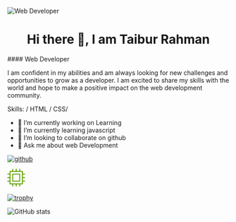 ![Web Developer](https://adanitcenter.com/wp-content/uploads/2023/11/web-development.webp)
<h1 align="center"> Hi there 👋, I am Taibur Rahman</h1>
#### Web Developer


I am confident in my abilities and am always looking for new challenges and opportunities to grow as a developer. I am excited to share my skills with the world and hope to make a positive impact on the web development community.

Skills: / HTML / CSS/

- 🔭 I’m currently working on  Learning 
- 🌱 I’m currently learning javascript 
- 👯 I’m looking to collaborate on github 
- 💬 Ask me about web Development 


[<img src='https://cdn.jsdelivr.net/npm/simple-icons@3.0.1/icons/github.svg' alt='github' height='40'>](https://github.com/M-Taibur-Rahman)  

<a href='https://docs.github.com/en/developers'><img src='https://raw.githubusercontent.com/acervenky/animated-github-badges/master/assets/devbadge.gif' width='40' height='40'></a> 

[![trophy](https://github-profile-trophy.vercel.app/?username=M-Taibur-Rahman)](https://github.com/ryo-ma/github-profile-trophy)

![GitHub stats](https://github-readme-stats.vercel.app/api?username=M-Taibur-Rahman&show_icons=true)  

